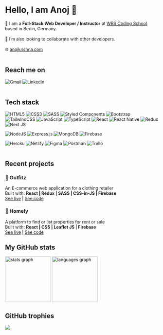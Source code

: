 # Hello, I am Anoj 👋
🌱 I am a **Full-Stack Web Developer / Instructor** at [WBS Coding School](https://www.wbscodingschool.com/) based in Berlin, Germany. <br><br>
🤝 I’m also looking to collaborate with other developers.<br><br>
🌐 [anojkrishna.com](https://anojkrishna.com)
<br>
<br>

## Reach me on
[![Gmail](https://img.shields.io/badge/Gmail-D14836?style=for-the-badge&logo=gmail&logoColor=white
)](mailto:anojkrishnat@gmail.com) 
[![LinkedIn](https://img.shields.io/badge/LinkedIn-0077B5?style=for-the-badge&logo=linkedin&logoColor=white)](https://linkedin.com/in/anojkrishna) 
<br>
<br>

## Tech stack
![HTML5](https://img.shields.io/badge/html5-%23E34F26.svg?style=for-the-badge&logo=html5&logoColor=white) 
![CSS3](https://img.shields.io/badge/css3-%231572B6.svg?style=for-the-badge&logo=css3&logoColor=white)
![SASS](https://img.shields.io/badge/SASS-hotpink.svg?style=for-the-badge&logo=SASS&logoColor=white)
![Styled Components](https://img.shields.io/badge/styled--components-DB7093?style=for-the-badge&logo=styled-components&logoColor=white)
![Bootstrap](https://img.shields.io/badge/bootstrap-%23563D7C.svg?style=for-the-badge&logo=bootstrap&logoColor=white)
![TailwindCSS](https://img.shields.io/badge/tailwindcss-%2338B2AC.svg?style=for-the-badge&logo=tailwind-css&logoColor=white) 
![JavaScript](https://img.shields.io/badge/javascript-%23323330.svg?style=for-the-badge&logo=javascript&logoColor=%23F7DF1E)
![TypeScript](https://img.shields.io/badge/typescript-%23007ACC.svg?style=for-the-badge&logo=typescript&logoColor=white)
![React](https://img.shields.io/badge/react-%2320232a.svg?style=for-the-badge&logo=react&logoColor=%2361DAFB) 
![React Native](https://img.shields.io/badge/react_native-%2320232a.svg?style=for-the-badge&logo=react&logoColor=%2361DAFB) 
![Redux](https://img.shields.io/badge/redux-%23593d88.svg?style=for-the-badge&logo=redux&logoColor=white)
![Next JS](https://img.shields.io/badge/Next-black?style=for-the-badge&logo=next.js&logoColor=white)

![NodeJS](https://img.shields.io/badge/node.js-6DA55F?style=for-the-badge&logo=node.js&logoColor=white) 
![Express.js](https://img.shields.io/badge/express.js-%23404d59.svg?style=for-the-badge&logo=express&logoColor=%2361DAFB) 
![MongoDB](https://img.shields.io/badge/MongoDB-%234ea94b.svg?style=for-the-badge&logo=mongodb&logoColor=white) 
![Firebase](https://img.shields.io/badge/firebase-%23039BE5.svg?style=for-the-badge&logo=firebase)

![Heroku](https://img.shields.io/badge/heroku-%23430098.svg?style=for-the-badge&logo=heroku&logoColor=white) 
![Netlify](https://img.shields.io/badge/netlify-%23000000.svg?style=for-the-badge&logo=netlify&logoColor=#00C7B7)
![Figma](https://img.shields.io/badge/figma-%23F24E1E.svg?style=for-the-badge&logo=figma&logoColor=white) 
![Postman](https://img.shields.io/badge/Postman-FF6C37?style=for-the-badge&logo=postman&logoColor=white) 
![Trello](https://img.shields.io/badge/Trello-%23026AA7.svg?style=for-the-badge&logo=Trello&logoColor=white)
<br>
<br>

## Recent projects
### 🚀 Outfitz
An E-commerce web application for a clothing retailer <br/>
Built with: **React | Redux | SASS | CSS-in-JS | Firebase** <br/>
[See live](https://outfitz.netlify.app) | [See code](https://github.com/anoj-kt/outfitz)

### 🚀 Homely
A platform to find or list properties for rent or sale <br/>
Built with: **React | CSS | Leaflet JS | Firebase** <br/>
[See live](https://homely-demo.netlify.app) | [See code](https://github.com/anoj-kt/homely)

## My GitHub stats
<!--
![](https://github-readme-stats.vercel.app/api?username=anoj-kt&theme=radical&hide_border=false&include_all_commits=false&count_private=false)
![](https://github-readme-stats.vercel.app/api/top-langs/?username=anoj-kt&theme=radical&hide_border=false&include_all_commits=false&count_private=false&layout=compact)
<br>
<br>
-->

<div align="left">
  <img src="https://github-readme-stats.vercel.app/api?username=anoj-kt&theme=radical&hide_border=false&include_all_commits=false&count_private=false" height="150" alt="stats graph"  />
  <img src="https://github-readme-stats.vercel.app/api/top-langs/?username=anoj-kt&theme=radical&hide_border=false&include_all_commits=false&count_private=false&layout=compact" height="150" alt="languages graph"  />
</div>


## GitHub trophies
![](https://github-profile-trophy.vercel.app/?username=anoj-kt&theme=radical&no-frame=false&no-bg=false&margin-w=4)

